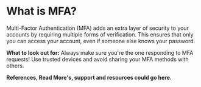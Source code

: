 # What is MFA?

Multi-Factor Authentication (MFA) adds an extra layer of security to your accounts by requiring multiple forms of verification. This ensures that only you can access your account, even if someone else knows your password.

**What to look out for:** Always make sure you're the one responding to MFA requests! Use trusted devices and avoid sharing your MFA methods with others.

**References, Read More's, support and resources could go here.**
